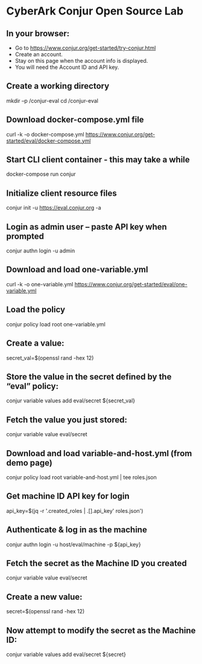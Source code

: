 # CyberArk Conjur Open Source Lab

## In your browser:
 - Go to https://www.conjur.org/get-started/try-conjur.html
 - Create an account.
 - Stay on this page when the account info is displayed.
 - You will need the Account ID and API key.


## Create a working directory
mkdir –p <path>/conjur-eval
cd <path>/conjur-eval

## Download docker-compose.yml file
curl -k -o docker-compose.yml https://www.conjur.org/get-started/eval/docker-compose.yml

## Start CLI client container - this may take a while
docker-compose run conjur

## Initialize client resource files
conjur init -u https://eval.conjur.org -a <Account-ID-from-browser>

## Login as admin user – paste API key when prompted
conjur authn login -u admin

##  Download and load one-variable.yml
curl -k -o one-variable.yml https://www.conjur.org/get-started/eval/one-variable.yml

## Load the policy
conjur policy load root one-variable.yml

## Create a value:
secret_val=$(openssl rand -hex 12)

## Store the value in the secret defined by the “eval” policy:
conjur variable values add eval/secret ${secret_val}

## Fetch the value you just stored:
conjur variable value eval/secret

## Download and load variable-and-host.yml (from demo page)
conjur policy load root variable-and-host.yml | tee roles.json

## Get machine ID API key for login
api_key=$(jq -r '.created_roles | .[].api_key' roles.json')

## Authenticate & log in as the machine 
conjur authn login -u host/eval/machine -p ${api_key}

## Fetch the secret as the Machine ID you created
conjur variable value eval/secret

## Create a new value:
secret=$(openssl rand -hex 12)

## Now attempt to modify the secret as the Machine ID:
conjur variable values add eval/secret ${secret}
